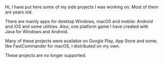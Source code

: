 Hi, I have put here some of my side projects I was working on. Most of them are years old.

There are mainly apps for desktop Windows, macOS and mobile: Android and iOS and some utilities.
Also, one platform game I have created with Java for Windows and Android.

Many of these projects were availabie on Google Play, App Store and some, like FastCommander for macOS, I distributed on my own.

These projects are no longer supported.
